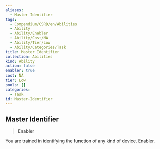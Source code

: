 ```yaml
---
aliases:
  - Master Identifier
tags:
  - Compendium/CSRD/en/Abilities
  - Ability
  - Ability/Enabler
  - Ability/Cost/NA
  - Ability/Tier/Low
  - Ability/Categories/Task
title: Master Identifier
collection: Abilities
kind: Ability
action: false
enabler: true
cost: NA
tier: Low
pools: []
categories:
  - Task
id: Master-Identifier
---
```

## Master Identifier    
>**Enabler**  
    
You are trained in identifying the function of any kind of device. Enabler.
